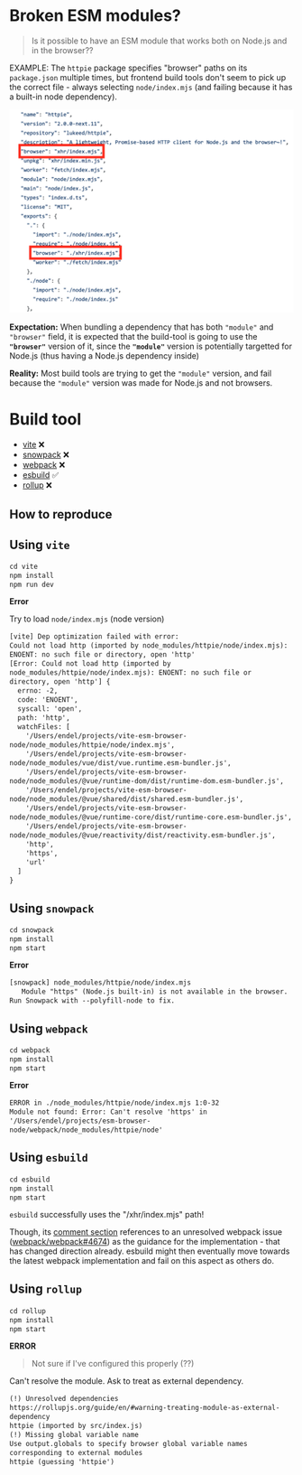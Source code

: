 # Broken ESM modules?

> Is it possible to have an ESM module that works both on Node.js and in the browser??

EXAMPLE: The `httpie` package specifies "browser" paths on its `package.json` multiple times, but frontend build tools don't seem to pick up the correct file - always selecting `node/index.mjs` (and failing because it has a built-in node dependency).

<img src="screenshot.png?raw=1" />

**Expectation:** When bundling a dependency that has both `"module"` and `"browser"` field, it is expected that the build-tool is going to use the **`"browser"`** version of it, since the **`"module"`** version is potentially targetted for Node.js (thus having a Node.js dependency inside)

**Reality:** Most build tools are trying to get the `"module"` version, and fail because the `"module"` version was made for Node.js and not browsers.

# Build tool

- [vite](#using-vite) ❌
- [snowpack](#using-snowpack) ❌
- [webpack](#using-webpack) ❌
- [esbuild](#using-esbuild) ✅
- [rollup](#using-rollup) ❌

## How to reproduce

## Using `vite`

```
cd vite
npm install
npm run dev
```

**Error**

Try to load `node/index.mjs` (node version)

```
[vite] Dep optimization failed with error:
Could not load http (imported by node_modules/httpie/node/index.mjs): ENOENT: no such file or directory, open 'http'
[Error: Could not load http (imported by node_modules/httpie/node/index.mjs): ENOENT: no such file or directory, open 'http'] {
  errno: -2,
  code: 'ENOENT',
  syscall: 'open',
  path: 'http',
  watchFiles: [
    '/Users/endel/projects/vite-esm-browser-node/node_modules/httpie/node/index.mjs',
    '/Users/endel/projects/vite-esm-browser-node/node_modules/vue/dist/vue.runtime.esm-bundler.js',
    '/Users/endel/projects/vite-esm-browser-node/node_modules/@vue/runtime-dom/dist/runtime-dom.esm-bundler.js',
    '/Users/endel/projects/vite-esm-browser-node/node_modules/@vue/shared/dist/shared.esm-bundler.js',
    '/Users/endel/projects/vite-esm-browser-node/node_modules/@vue/runtime-core/dist/runtime-core.esm-bundler.js',
    '/Users/endel/projects/vite-esm-browser-node/node_modules/@vue/reactivity/dist/reactivity.esm-bundler.js',
    'http',
    'https',
    'url'
  ]
}
```

## Using `snowpack`

```
cd snowpack
npm install
npm start
```

**Error**

```
[snowpack] node_modules/httpie/node/index.mjs
   Module "https" (Node.js built-in) is not available in the browser. Run Snowpack with --polyfill-node to fix.
```


## Using `webpack`

```
cd webpack
npm install
npm start
```

**Error**

```
ERROR in ./node_modules/httpie/node/index.mjs 1:0-32
Module not found: Error: Can't resolve 'https' in '/Users/endel/projects/esm-browser-node/webpack/node_modules/httpie/node'
```


## Using `esbuild`

```
cd esbuild
npm install
npm start
```

`esbuild` successfully uses the "/xhr/index.mjs" path!

Though, its [comment section](https://github.com/evanw/esbuild/blob/f4cec94deaa61e5bb9bd3c0d14ad37ead1d8ca55/internal/resolver/resolver.go#L26-L33) references to an unresolved webpack issue ([webpack/webpack#4674](https://github.com/webpack/webpack/issues/4674)) as the guidance for the implementation - that has changed direction already. esbuild might then eventually move towards the latest webpack implementation and fail on this aspect as others do.

## Using `rollup`

```
cd rollup
npm install
npm start
```

**ERROR**

> Not sure if I've configured this properly (??)

Can't resolve the module. Ask to treat as external dependency.

```
(!) Unresolved dependencies
https://rollupjs.org/guide/en/#warning-treating-module-as-external-dependency
httpie (imported by src/index.js)
(!) Missing global variable name
Use output.globals to specify browser global variable names corresponding to external modules
httpie (guessing 'httpie')
```
